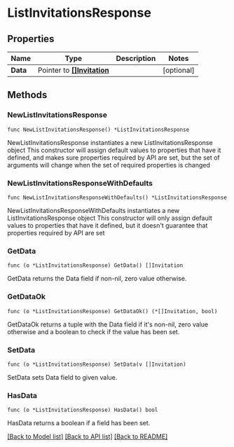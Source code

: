 # ListInvitationsResponse

## Properties

Name | Type | Description | Notes
------------ | ------------- | ------------- | -------------
**Data** | Pointer to [**[]Invitation**](Invitation.md) |  | [optional]

## Methods

### NewListInvitationsResponse

`func NewListInvitationsResponse() *ListInvitationsResponse`

NewListInvitationsResponse instantiates a new ListInvitationsResponse object
This constructor will assign default values to properties that have it defined,
and makes sure properties required by API are set, but the set of arguments
will change when the set of required properties is changed

### NewListInvitationsResponseWithDefaults

`func NewListInvitationsResponseWithDefaults() *ListInvitationsResponse`

NewListInvitationsResponseWithDefaults instantiates a new ListInvitationsResponse object
This constructor will only assign default values to properties that have it defined,
but it doesn't guarantee that properties required by API are set

### GetData

`func (o *ListInvitationsResponse) GetData() []Invitation`

GetData returns the Data field if non-nil, zero value otherwise.

### GetDataOk

`func (o *ListInvitationsResponse) GetDataOk() (*[]Invitation, bool)`

GetDataOk returns a tuple with the Data field if it's non-nil, zero value otherwise
and a boolean to check if the value has been set.

### SetData

`func (o *ListInvitationsResponse) SetData(v []Invitation)`

SetData sets Data field to given value.

### HasData

`func (o *ListInvitationsResponse) HasData() bool`

HasData returns a boolean if a field has been set.


[[Back to Model list]](../README.md#documentation-for-models) [[Back to API list]](../README.md#documentation-for-api-endpoints) [[Back to README]](../README.md)
